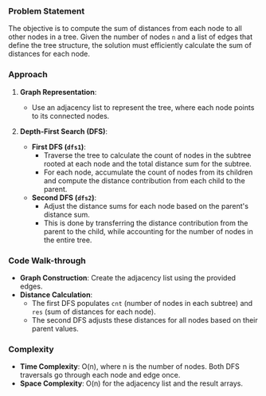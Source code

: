 ### Problem Statement
The objective is to compute the sum of distances from each node to all other nodes in a tree. Given the number of nodes `n` and a list of edges that define the tree structure, the solution must efficiently calculate the sum of distances for each node.

### Approach
1. **Graph Representation**:
   - Use an adjacency list to represent the tree, where each node points to its connected nodes.

2. **Depth-First Search (DFS)**:
   - **First DFS (`dfs1`)**:
     - Traverse the tree to calculate the count of nodes in the subtree rooted at each node and the total distance sum for the subtree.
     - For each node, accumulate the count of nodes from its children and compute the distance contribution from each child to the parent.
   - **Second DFS (`dfs2`)**:
     - Adjust the distance sums for each node based on the parent's distance sum. 
     - This is done by transferring the distance contribution from the parent to the child, while accounting for the number of nodes in the entire tree.

### Code Walk-through
- **Graph Construction**: Create the adjacency list using the provided edges.
- **Distance Calculation**:
  - The first DFS populates `cnt` (number of nodes in each subtree) and `res` (sum of distances for each node).
  - The second DFS adjusts these distances for all nodes based on their parent values.
  
### Complexity
- **Time Complexity**: O(n), where n is the number of nodes. Both DFS traversals go through each node and edge once.
- **Space Complexity**: O(n) for the adjacency list and the result arrays.

